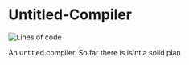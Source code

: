 # Untitled-Compiler
![Lines of code](https://img.shields.io/tokei/lines/github/ScriptLineStudios/Untitled-Compiler)

An untitled compiler. So far there is is'nt a solid plan
